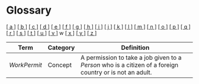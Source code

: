 # Glossary

[[ a ]](../glossary.md) [[ b ]](b.md) [[ c ]](c.md) [[ d ]](d.md) [[ e ]](e.md) [[ f ]](f.md) [[ g ]](g.md) [[ h ]](h.md) [[ i ]](i.md) [[ j ]](j.md) [[ k ]](k.md) [[ l ]](l.md) [[ m ]](m.md) [[ n ]](n.md) [[ o ]](o.md) [[ p ]](p.md) [[ q ]](q.md) [[ r ]](r.md) [[ s ]](s.md) [[ t ]](t.md) [[ u ]](u.md) [[ v ]](v.md) w [[ x ]](x.md) [[ y ]](y.md) [[ z ]](z.md)

| Term         | Category | Definition                                                                                               |
| ------------ | -------- | -------------------------------------------------------------------------------------------------------- |
| _WorkPermit_ | Concept  | A permission to take a job given to a _Person_ who is a citizen of a foreign country or is not an adult. |
